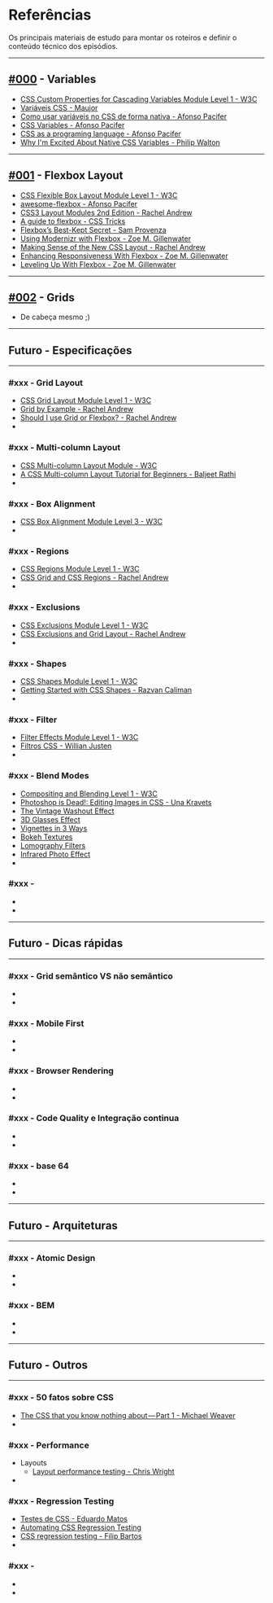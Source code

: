 # Referências

Os principais materiais de estudo para montar os roteiros e definir o conteúdo técnico dos episódios.

<hr>

## [#000](https://www.youtube.com/watch?v=TkEdCWshqag) - Variables

- [CSS Custom Properties for Cascading Variables Module Level 1 - W3C](https://www.w3.org/TR/css-variables/)
- [Variáveis CSS - Maujor](http://www.maujor.com/tutorial/propriedades-css-customizadas-modulo1.php)
- [Como usar variáveis no CSS de forma nativa - Afonso Pacifer](http://tableless.com.br/como-usar-variaveis-no-css-de-forma-nativa/)
- [CSS Variables - Afonso Pacifer](https://speakerdeck.com/afonsopacifer/css-variables-lightning-talk)
- [CSS as a programing language - Afonso Pacifer](https://speakerdeck.com/afonsopacifer/css-as-a-programing-language)
- [Why I'm Excited About Native CSS Variables - Philip Walton](http://philipwalton.com/articles/why-im-excited-about-native-css-variables/)

<hr>

## [#001](https://www.youtube.com/watch?v=qBxGXb4iTQw&feature=youtu.be) - Flexbox Layout

- [CSS Flexible Box Layout Module Level 1 - W3C](https://www.w3.org/TR/css-flexbox-1/)
- [awesome-flexbox - Afonso Pacifer](https://github.com/afonsopacifer/awesome-flexbox)
- [CSS3 Layout Modules 2nd Edition - Rachel Andrew](http://rachelandrew.co.uk/books/css3-layout-modules)
- [A guide to flexbox - CSS Tricks](https://css-tricks.com/snippets/css/a-guide-to-flexbox/)
- [Flexbox’s Best-Kept Secret - Sam Provenza](https://medium.com/@samserif/flexbox-s-best-kept-secret-bd3d892826b6#.i0v3krqo0)
- [Using Modernizr with Flexbox - Zoe M. Gillenwater ](http://zomigi.com/blog/using-modernizr-with-flexbox/?utm_campaign=CSS%2BLayout%2BNews&utm_medium=email&utm_source=CSS_Layout_News_8)
- [Making Sense of the New CSS Layout - Rachel Andrew](https://rachelandrew.co.uk/archives/2016/03/25/making-sense-of-the-new-css-layout/?utm_campaign=CSS%2BLayout%2BNews&utm_medium=email&utm_source=CSS_Layout_News_35)
- [Enhancing Responsiveness With Flexbox - Zoe M. Gillenwater ](https://www.youtube.com/watch?v=_98SE8WUvLk)
- [Leveling Up With Flexbox - Zoe M. Gillenwater](https://www.youtube.com/watch?v=NEnaKAoKSp0)

<hr>

## [#002](#) - Grids
- De cabeça mesmo ;)

<hr>

## Futuro - Especificações

<hr>

### #xxx - Grid Layout
- [CSS Grid Layout Module Level 1 - W3C](https://www.w3.org/TR/css-grid-1/)
- [Grid by Example - Rachel Andrew](http://gridbyexample.com/)
- [Should I use Grid or Flexbox? - Rachel Andrew](https://rachelandrew.co.uk/archives/2016/03/30/should-i-use-grid-or-flexbox/)
- []()


### #xxx - Multi-column Layout
- [CSS Multi-column Layout Module - W3C](https://www.w3.org/TR/css3-multicol/)
- [A CSS Multi-column Layout Tutorial for Beginners - Baljeet Rathi](http://www.sitepoint.com/css-multi-column-layout-tutorial-for-beginners/)
- []()

### #xxx - Box Alignment
- [CSS Box Alignment Module Level 3 - W3C](https://www.w3.org/TR/css-align-3/)
- []()

### #xxx - Regions
- [CSS Regions Module Level 1 - W3C](https://www.w3.org/TR/css-regions-1/)
- [CSS Grid and CSS Regions - Rachel Andrew](https://rachelandrew.co.uk/archives/2016/03/25/css-grid-and-css-regions/)
- []()

### #xxx - Exclusions
- [CSS Exclusions Module Level 1 - W3C](https://www.w3.org/TR/css3-exclusions/)
- [CSS Exclusions and Grid Layout - Rachel Andrew](https://rachelandrew.co.uk/archives/2016/03/16/css-exclusions-and-grid-layout/)
- []()

### #xxx - Shapes
- [CSS Shapes Module Level 1 - W3C](https://www.w3.org/TR/css-shapes-1/)
- [Getting Started with CSS Shapes - Razvan Caliman](http://www.html5rocks.com/en/tutorials/shapes/getting-started/)
- []()

### #xxx - Filter
- [Filter Effects Module Level 1 - W3C](https://www.w3.org/TR/filter-effects/)
- [Filtros CSS - Willian Justen](http://willianjusten.com.br/filtros-css/)
- []()

### #xxx - Blend Modes
- [Compositing and Blending Level 1 - W3C](https://www.w3.org/TR/compositing-1/)
- [Photoshop is Dead!: Editing Images in CSS - Una Kravets](https://www.youtube.com/watch?v=LY65F2e4B5w)
- [The Vintage Washout Effect](http://una.im/vintage-washout/)
- [3D Glasses Effect](http://una.im/3d-effect/)
- [Vignettes in 3 Ways](http://una.im/vignettes/)
- [Bokeh Textures](http://una.im/bokeh/)
- [Lomography Filters](http://una.im/lomo/)
- [Infrared Photo Effect](http://una.im/infrared/)
- []()

### #xxx -
- []()
- []()

<hr>

## Futuro - Dicas rápidas

<hr>

### #xxx - Grid semântico VS não semântico
- []()
- []()

### #xxx - Mobile First
- []()
- []()

### #xxx - Browser Rendering
- []()
- []()

### #xxx - Code Quality e Integração continua
- []()
- []()

### #xxx - base 64
- []()
- []()

<hr>

## Futuro - Arquiteturas

<hr>

### #xxx - Atomic Design
- []()
- []()

### #xxx - BEM
- []()
- []()

<hr>

## Futuro - Outros

<hr>

### #xxx - 50 fatos sobre CSS
- [The CSS that you know nothing about — Part 1 - Michael Weaver](https://medium.com/@mjtweaver/the-css-that-you-dont-know-about-d5945cea1c94#.wvjm30apc)
- []()

### #xxx - Performance
- Layouts
  - [Layout performance testing - Chris Wright](http://chriswrightdesign.github.io/layout-performance-testing/)
- []()

### #xxx - Regression Testing
- [Testes de CSS - Eduardo Matos](https://speakerdeck.com/eduardojmatos/testes-de-css)
- [Automating CSS Regression Testing](https://css-tricks.com/automating-css-regression-testing/)
- [CSS regression testing - Filip Bartos](http://blog.bartos.me/css-regression-testing/)
- []()

### #xxx -
- []()
- []()
